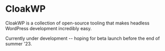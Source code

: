 # CloakWP
CloakWP is a collection of open-source tooling that makes headless WordPress development incredibly easy.

Currently under development -- hoping for beta launch before the end of summer '23.
